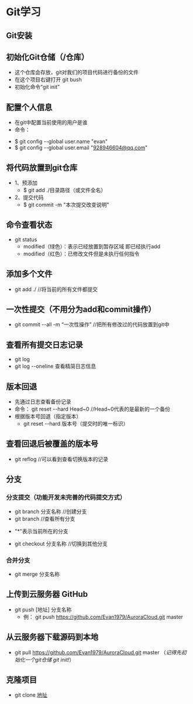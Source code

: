 # Git学习

## Git安装

## 初始化Git仓储（/仓库）
- 这个仓库会存放，git对我们的项目代码进行备份的文件
- 在这个项目右键打开 git bush
- 初始化命令“git init”

## 配置个人信息
- 在git中配置当前使用的用户是谁
- 命令： 
 + $ git config --global user.name "evan"
 + $ git config --global user.email "928946604@qq.com"
 
## 将代码放置到git仓库
- 1、预添加 
	+ $ git add ./目录路径（或文件全名）
- 2、提交代码  
	+ $ git commit -m "本次提交改变说明"
 
## 命令查看状态
- git status
	+ modified（绿色）：表示已经放置到暂存区域  即已经执行add
	+ modified（红色）：已修改文件但是未执行任何指令

## 添加多个文件
- git add ./    //将当前的所有文件都提交

## 一次性提交（不用分为add和commit操作）
- git commit --all -m “一次性操作” //把所有修改过的代码放置到git中


## 查看所有提交日志记录
- git log
- git log --oneline 查看精简日志信息

## 版本回退
- 先通过日志查看备份记录
- 命令： git reset --hard Head~0  //Head~0代表的是最新的一个备份
- 根据版本号回退（指定版本）
	+ git reset --hard 版本号（提交时的唯一标识）
## 查看回退后被覆盖的版本号
- git reflog   //可以看到查看切换版本的记录

## 分支
### 分支提交（功能开发未完善的代码提交方式）
- git branch 分支名称    //创建分支
- git branch 			 //查看所有分支
 + "*"表示当前所在的分支
- git checkout 分支名称  //切换到其他分支
### 合并分支
- git merge 分支名称

## 上传到云服务器    GitHub
- git push [地址] 分支名称
  + 例： git push https://github.com/Evan1979/AuroraCloud.git master
 
## 从云服务器下载源码到本地
- git pull  https://github.com/Evan1979/AuroraCloud.git master
  （*记得先初始化一个git仓储   git init!*）

## 克隆项目
- git clone [地址](*一般是第一次使用!，多次执行会覆盖本地目录内容*)


## 
## 
## 
## 
## 
 